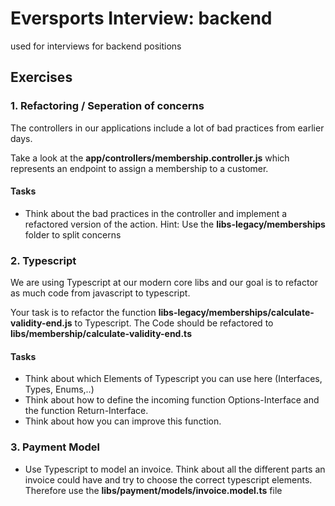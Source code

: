 # Eversports Interview: backend
used for interviews for backend positions

## Exercises

### 1. Refactoring / Seperation of concerns
The controllers in our applications include a lot of bad practices from earlier days. 

Take a look at the **app/controllers/membership.controller.js** which represents an endpoint to assign a membership to a customer.

#### Tasks
- Think about the bad practices in the controller and implement a refactored version of the action. Hint: Use the **libs-legacy/memberships** folder to split concerns

### 2. Typescript
We are using Typescript at our modern core libs and our goal is to refactor as much code from javascript to typescript.

Your task is to refactor the function **libs-legacy/memberships/calculate-validity-end.js** to Typescript. 
The Code should be refactored to **libs/membership/calculate-validity-end.ts**

#### Tasks
- Think about which Elements of Typescript you can use here (Interfaces, Types, Enums,..)
- Think about how to define the incoming function Options-Interface and the function Return-Interface.
- Think about how you can improve this function.

### 3. Payment Model

- Use Typescript to model an invoice. Think about all the different parts an invoice could have and try to choose the correct typescript elements. Therefore use the **libs/payment/models/invoice.model.ts** file